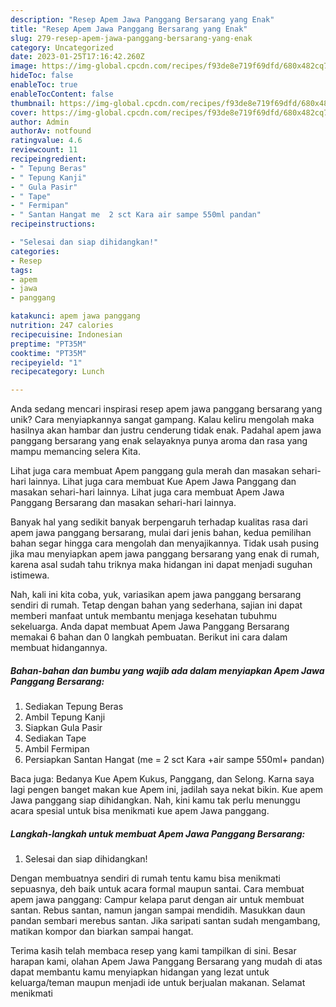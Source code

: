 ```yaml
---
description: "Resep Apem Jawa Panggang Bersarang yang Enak"
title: "Resep Apem Jawa Panggang Bersarang yang Enak"
slug: 279-resep-apem-jawa-panggang-bersarang-yang-enak
category: Uncategorized
date: 2023-01-25T17:16:42.260Z
image: https://img-global.cpcdn.com/recipes/f93de8e719f69dfd/680x482cq70/apem-jawa-panggang-bersarang-foto-resep-utama.jpg
hideToc: false
enableToc: true
enableTocContent: false
thumbnail: https://img-global.cpcdn.com/recipes/f93de8e719f69dfd/680x482cq70/apem-jawa-panggang-bersarang-foto-resep-utama.jpg
cover: https://img-global.cpcdn.com/recipes/f93de8e719f69dfd/680x482cq70/apem-jawa-panggang-bersarang-foto-resep-utama.jpg
author: Admin
authorAv: notfound
ratingvalue: 4.6
reviewcount: 11
recipeingredient:
- " Tepung Beras"
- " Tepung Kanji"
- " Gula Pasir"
- " Tape"
- " Fermipan"
- " Santan Hangat me  2 sct Kara air sampe 550ml pandan"
recipeinstructions:

- "Selesai dan siap dihidangkan!"
categories:
- Resep
tags:
- apem
- jawa
- panggang

katakunci: apem jawa panggang 
nutrition: 247 calories
recipecuisine: Indonesian
preptime: "PT35M"
cooktime: "PT35M"
recipeyield: "1"
recipecategory: Lunch

---
```





Anda sedang mencari inspirasi resep apem jawa panggang bersarang yang unik? Cara menyiapkannya sangat gampang. Kalau keliru mengolah maka hasilnya akan hambar dan justru cenderung tidak enak. Padahal apem jawa panggang bersarang yang enak selayaknya punya aroma dan rasa yang mampu memancing selera Kita.





Lihat juga cara membuat Apem panggang gula merah dan masakan sehari-hari lainnya. Lihat juga cara membuat Kue Apem Jawa Panggang dan masakan sehari-hari lainnya. Lihat juga cara membuat Apem Jawa Panggang Bersarang dan masakan sehari-hari lainnya.

Banyak hal yang sedikit banyak berpengaruh terhadap kualitas rasa dari apem jawa panggang bersarang, mulai dari jenis bahan, kedua pemilihan bahan segar hingga cara mengolah dan menyajikannya. Tidak usah pusing jika mau menyiapkan apem jawa panggang bersarang yang enak di rumah, karena asal sudah tahu triknya maka hidangan ini dapat menjadi suguhan istimewa.






Nah, kali ini kita coba, yuk, variasikan apem jawa panggang bersarang sendiri di rumah. Tetap dengan bahan yang sederhana, sajian ini dapat memberi manfaat untuk membantu menjaga kesehatan tubuhmu sekeluarga. Anda dapat membuat Apem Jawa Panggang Bersarang memakai 6 bahan dan 0 langkah pembuatan. Berikut ini cara dalam membuat hidangannya.

<!--inarticleads1-->

##### Bahan-bahan dan bumbu yang wajib ada dalam menyiapkan Apem Jawa Panggang Bersarang:

1. Sediakan  Tepung Beras
1. Ambil  Tepung Kanji
1. Siapkan  Gula Pasir
1. Sediakan  Tape
1. Ambil  Fermipan
1. Persiapkan  Santan Hangat (me = 2 sct Kara +air sampe 550ml+ pandan)


Baca juga: Bedanya Kue Apem Kukus, Panggang, dan Selong. Karna saya lagi pengen banget makan kue Apem ini, jadilah saya nekat bikin. Kue apem Jawa panggang siap dihidangkan. Nah, kini kamu tak perlu menunggu acara spesial untuk bisa menikmati kue apem Jawa panggang. 

<!--inarticleads2-->

##### Langkah-langkah untuk membuat Apem Jawa Panggang Bersarang:


1. Selesai dan siap dihidangkan!

Dengan membuatnya sendiri di rumah tentu kamu bisa menikmati sepuasnya, deh baik untuk acara formal maupun santai. Cara membuat apem jawa panggang: Campur kelapa parut dengan air untuk membuat santan. Rebus santan, namun jangan sampai mendidih. Masukkan daun pandan sembari merebus santan. Jika saripati santan sudah mengambang, matikan kompor dan biarkan sampai hangat. 

Terima kasih telah membaca resep yang kami tampilkan di sini. Besar harapan kami, olahan Apem Jawa Panggang Bersarang yang mudah di atas dapat membantu kamu menyiapkan hidangan yang lezat untuk keluarga/teman maupun menjadi ide untuk berjualan makanan. Selamat menikmati
